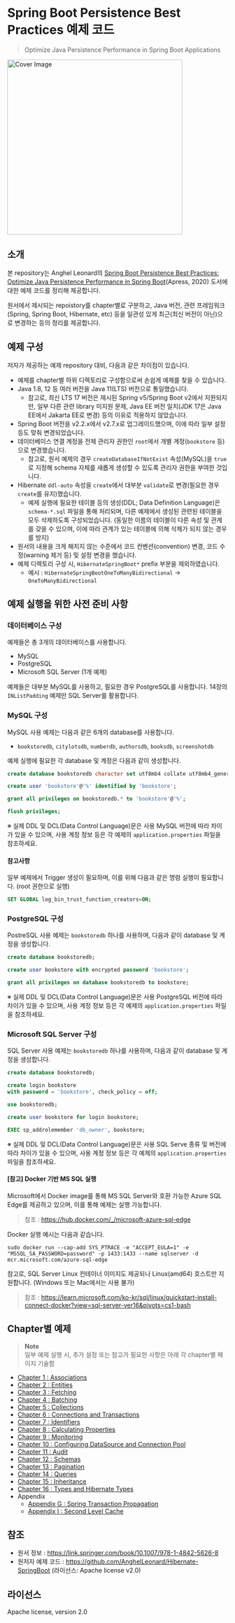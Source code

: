 # Spring Boot Persistence Best Practices 예제 코드
> Optimize Java Persistence Performance in Spring Boot Applications

<img src="./images/cover.jpg" alt="Cover Image" width="400"/>


## 소개
본 repository는 Anghel Leonard의 [Spring Boot Persistence Best Practices: Optimize Java Persistence Performance in Spring Boot](https://www.amazon.com/Spring-Boot-Persistence-Best-Practices/dp/1484256255)(Apress, 2020) 도서에 대한 예제 코드를 정리해 제공합니다.

원서에서 제시되는 repoistory를 chapter별로 구분하고, Java 버전, 관련 프레임워크(Spring, Spring Boot, Hibernate, etc) 등을 일관성 있게 최근(최신 버전이 아닌)으로 변경하는 등의 정리를 제공합니다.


## 예제 구성
저자가 제공하는 예제 repository 대비, 다음과 같은 차이점이 있습니다.
- 예제를 chapter별 하위 디렉토리로 구성함으로써 손쉽게 예제를 찾을 수 있습니다.
- Java 1.8, 12 등 여러 버전을 Java 11(LTS) 버전으로 통일했습니다. 
    - 참고로, 최신 LTS 17 버전은 제시된 Spring v5/Spring Boot v2에서 지원되지만, 일부 다른 관련 library 미지원 문제, Java EE 버전 일치(JDK 17은 Java EE에서 Jakarta EE로 변경) 등의 이유로 적용하지 않았습니다.
- Spring Boot 버전을 v2.2.x에서 v2.7.x로 업그레이드했으며, 이에 따라 일부 설정 등도 맞춰 변경되었습니다.
- 데이터베이스 연결 계정을 전체 관리자 권한인 `root`에서 개별 계정(`bookstore` 등)으로 변경했습니다.
    - 참고로, 원서 예제의 경우 `createDatabaseIfNotExist` 속성(MySQL)을 `true`로 지정해 schema 자체를 새롭게 생성할 수 있도록 관리자 권한을 부여한 것입니다.
- Hibernate `ddl-auto` 속성을 `create`에서 대부분 `validate`로 변경(필요한 경우 `create`를 유지)했습니다.
    - 예제 실행에 필요한 테이블 등의 생성(DDL; Data Definition Language)은 `schema-*.sql` 파일을 통해 처리되며, 다른 예제에서 생성된 관련된 테이블을 모두 삭제하도록 구성되었습니다. (동일한 이름의 테이블이 다른 속성 및 관계를 갖을 수 있으며, 이에 따라 관계가 있는 테이블에 의해 삭제가 되지 않는 경우를 방지) 
- 원서의 내용을 크게 해치지 않는 수준에서 코드 컨벤션(convention) 변경, 코드 수정(warning 제거 등) 및 설정 변경을 했습니다.
- 예제 디렉토리 구성 시, `HibernateSpringBoot*` prefix 부분을 제외하였습니다.
    - 예시 : `HibernateSpringBootOneToManyBidirectional` -> `OneToManyBidirectional`


## 예제 실행을 위한 사전 준비 사항
### 데이터베이스 구성
예제들은 총 3개의 데이터베이스를 사용합니다.
- MySQL
- PostgreSQL
- Microsoft SQL Server (1개 예제)

예제들은 대부분 MySQL를 사용하고, 필요한 경우 PostgreSQL를 사용합니다. 14장의 `INListPadding` 예제만 SQL Server를 활용합니다.

### MySQL 구성
MySQL 사용 예제는 다음과 같은 6개의 database를 사용합니다.
- `bookstoredb`, `citylotsdb`, `numberdb`, `authorsdb`, `booksdb`, `screenshotdb`

예제 실행에 필요한 각 database 및 계정은 다음과 같이 생성합니다.
```sql
create database bookstoredb character set utf8mb4 collate utf8mb4_general_ci;

create user 'bookstore'@'%' identified by 'bookstore';

grant all privileges on bookstoredb.* to 'bookstore'@'%';

flush privileges;
```
※ 실제 DDL 및 DCL(Data Control Language)문은 사용 MySQL 버전에 따라 차이가 있을 수 있으며, 사용 계정 정보 등은 각 예제의 `application.properties` 파일을 참조하세요.

#### 참고사항
일부 예제에서 Trigger 생성이 필요하며, 이를 위해 다음과 같은 명령 실행이 필요합니다. (root 권한으로 실행)

```sql
SET GLOBAL log_bin_trust_function_creators=ON;
```

### PostgreSQL 구성
PostreSQL 사용 예제는 `bookstoredb` 하나를 사용하며, 다음과 같이 database 및 계정을 생성합니다.

```sql
create database bookstoredb;

create user bookstore with encrypted password 'bookstore';

grant all privileges on database bookstoredb to bookstore;
```
※ 실제 DDL 및 DCL(Data Control Language)문은 사용 PostgreSQL 버전에 따라 차이가 있을 수 있으며, 사용 계정 정보 등은 각 예제의 `application.properties` 파일을 참조하세요.

### Microsoft SQL Server 구성
SQL Server 사용 예제는 `bookstoredb` 하나를 사용하며, 다음과 같이 database 및 계정을 생성합니다.
```sql
create database bookstoredb;

create login bookstore
with password = 'bookstore', check_policy = off;

use bookstoredb;

create user bookstore for login bookstore;

EXEC sp_addrolemember 'db_owner', bookstore;
```
※ 실제 DDL 및 DCL(Data Control Language)문은 사용 SQL Serve 종류 및 버전에 따라 차이가 있을 수 있으며, 사용 계정 정보 등은 각 예제의 `application.properties` 파일을 참조하세요.

#### [참고] Docker 기반 MS SQL 실행
Microsoft에서 Docker image를 통해 MS SQL Server와 호환 가능한 Azure SQL Edge를 제공하고 있으며, 이를 통해 예제는 실행 가능합니다.  
> 참조 : https://hub.docker.com/_/microsoft-azure-sql-edge  

Docker 실행 예시는 다음과 같습니다.
```shell
sudo docker run --cap-add SYS_PTRACE -e "ACCEPT_EULA=1" -e "MSSQL_SA_PASSWORD=password" -p 1433:1433 --name sqlserver -d mcr.microsoft.com/azure-sql-edge
```

참고로, SQL Server Linux 컨테이너 이미지도 제공되나 Linux(amd64) 호스트만 지원합니다. (Windows 또는 Mac에서는 사용 불가)
> 참조 : https://learn.microsoft.com/ko-kr/sql/linux/quickstart-install-connect-docker?view=sql-server-ver16&pivots=cs1-bash

## Chapter별 예제
> **Note**  
> 일부 예제 실행 시, 추가 설정 또는 참고가 필요한 사항은 아래 각 chapter별 페이지 기술함 

- [Chapter 1 : Associations](chapter1/README.md)
- [Chapter 2 : Entities](chapter2/README.md)
- [Chapter 3 : Fetching](chapter3/README.md)
- [Chapter 4 : Batching](chapter4/README.md)
- [Chapter 5 : Collections](chapter5/README.md)
- [Chapter 6 : Connections and Transactions](chapter6/README.md)
- [Chapter 7 : Identifiers](chapter7/README.md)
- [Chapter 8 : Calculating Properties](chapter8/README.md)
- [Chapter 9 : Monitoring](chapter9/README.md)
- [Chapter 10 : Configuring DataSource and Connection Pool](chapter10/README.md)
- [Chapter 11 : Audit](chapter11/README.md)
- [Chapter 12 : Schemas](chapter12/README.md)
- [Chapter 13 : Pagination](chapter13/README.md)
- [Chapter 14 : Queries](chapter14/README.md)
- [Chapter 15 : Inheritance](chapter15/README.md)
- [Chapter 16 : Types and Hibernate Types](chapter16/README.md)
- Appendix
    - [Appendix G : Spring Transaction Propagation](appendix/TransactionPropagation/README.md)
    - [Appendix I : Second Level Cache](appendix/SecondLevelCache/README.md)

## 참조
- 원서 정보 : https://link.springer.com/book/10.1007/978-1-4842-5626-8
- 원저자 예제 코드 : https://github.com/AnghelLeonard/Hibernate-SpringBoot (라이선스: Apache license v2.0)

## 라이선스
Apache license, version 2.0
